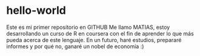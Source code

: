 # hello-world
Este es mi primer repositorio en GITHUB
Me llamo MATIAS, estoy desarrollando un curso de R en coursera con el fin de aprender lo que más pueda acerca de este lenguaje. En un futuro, haré estudios, prepararé informes y por qué no, ganaré un nobel de economía :)
